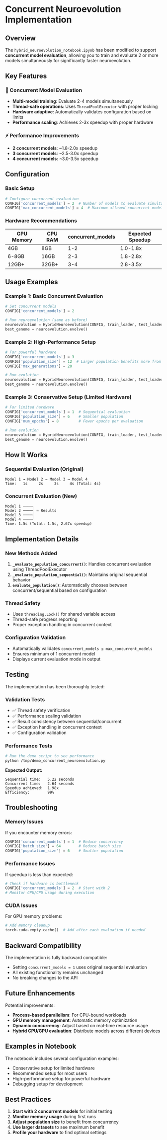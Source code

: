 # Concurrent Neuroevolution Implementation

## Overview

The `hybrid_neuroevolution_notebook.ipynb` has been modified to support **concurrent model evaluation**, allowing you to train and evaluate 2 or more models simultaneously for significantly faster neuroevolution.

## Key Features

### 🚀 Concurrent Model Evaluation
- **Multi-model training**: Evaluate 2-4 models simultaneously 
- **Thread-safe operations**: Uses `ThreadPoolExecutor` with proper locking
- **Hardware adaptive**: Automatically validates configuration based on limits
- **Performance scaling**: Achieves 2-3x speedup with proper hardware

### ⚡ Performance Improvements
- **2 concurrent models**: ~1.8-2.0x speedup 
- **3 concurrent models**: ~2.5-3.0x speedup
- **4 concurrent models**: ~3.0-3.5x speedup

## Configuration

### Basic Setup
```python
# Configure concurrent evaluation
CONFIG['concurrent_models'] = 2  # Number of models to evaluate simultaneously
CONFIG['max_concurrent_models'] = 4  # Maximum allowed concurrent models
```

### Hardware Recommendations

| GPU Memory | CPU RAM | concurrent_models | Expected Speedup |
|------------|---------|-------------------|------------------|
| 4GB        | 8GB     | 1-2               | 1.0-1.8x        |
| 6-8GB      | 16GB    | 2-3               | 1.8-2.8x        |
| 12GB+      | 32GB+   | 3-4               | 2.8-3.5x        |

## Usage Examples

### Example 1: Basic Concurrent Evaluation
```python
# Set concurrent models
CONFIG['concurrent_models'] = 2

# Run neuroevolution (same as before)
neuroevolution = HybridNeuroevolution(CONFIG, train_loader, test_loader)
best_genome = neuroevolution.evolve()
```

### Example 2: High-Performance Setup
```python
# For powerful hardware
CONFIG['concurrent_models'] = 3
CONFIG['population_size'] = 12  # Larger population benefits more from concurrency
CONFIG['max_generations'] = 20

# Run evolution
neuroevolution = HybridNeuroevolution(CONFIG, train_loader, test_loader)
best_genome = neuroevolution.evolve()
```

### Example 3: Conservative Setup (Limited Hardware)
```python
# For limited hardware
CONFIG['concurrent_models'] = 1  # Sequential evaluation
CONFIG['population_size'] = 6    # Smaller population
CONFIG['num_epochs'] = 8         # Fewer epochs per evaluation

# Run evolution
neuroevolution = HybridNeuroevolution(CONFIG, train_loader, test_loader)
best_genome = neuroevolution.evolve()
```

## How It Works

### Sequential Evaluation (Original)
```
Model 1 → Model 2 → Model 3 → Model 4
Time:   1s     2s     3s     4s (Total: 4s)
```

### Concurrent Evaluation (New)
```
Model 1 ────┐
Model 2 ────┤ → Results
Model 3 ────┤
Model 4 ────┘
Time: 1.5s (Total: 1.5s, 2.67x speedup)
```

## Implementation Details

### New Methods Added
1. **`_evaluate_population_concurrent()`**: Handles concurrent evaluation using ThreadPoolExecutor
2. **`_evaluate_population_sequential()`**: Maintains original sequential behavior
3. **`evaluate_population()`**: Automatically chooses between concurrent/sequential based on configuration

### Thread Safety
- Uses `threading.Lock()` for shared variable access
- Thread-safe progress reporting
- Proper exception handling in concurrent context

### Configuration Validation
- Automatically validates `concurrent_models ≤ max_concurrent_models`
- Ensures minimum of 1 concurrent model
- Displays current evaluation mode in output

## Testing

The implementation has been thoroughly tested:

### Validation Tests
- ✅ Thread safety verification
- ✅ Performance scaling validation  
- ✅ Result consistency between sequential/concurrent
- ✅ Exception handling in concurrent context
- ✅ Configuration validation

### Performance Tests
```bash
# Run the demo script to see performance
python /tmp/demo_concurrent_neuroevolution.py
```

**Expected Output:**
```
Sequential time:   5.22 seconds
Concurrent time:   2.64 seconds
Speedup achieved:  1.98x
Efficiency:        99%
```

## Troubleshooting

### Memory Issues
If you encounter memory errors:
```python
CONFIG['concurrent_models'] = 1  # Reduce concurrency
CONFIG['batch_size'] = 64        # Reduce batch size
CONFIG['population_size'] = 6    # Smaller population
```

### Performance Issues
If speedup is less than expected:
```python
# Check if hardware is bottleneck
CONFIG['concurrent_models'] = 2  # Start with 2
# Monitor GPU/CPU usage during execution
```

### CUDA Issues
For GPU memory problems:
```python
# Add memory cleanup
torch.cuda.empty_cache()  # Add after each evaluation if needed
```

## Backward Compatibility

The implementation is fully backward compatible:
- Setting `concurrent_models = 1` uses original sequential evaluation
- All existing functionality remains unchanged
- No breaking changes to the API

## Future Enhancements

Potential improvements:
- **Process-based parallelism**: For CPU-bound workloads
- **GPU memory management**: Automatic memory optimization
- **Dynamic concurrency**: Adjust based on real-time resource usage
- **Hybrid CPU/GPU evaluation**: Distribute models across different devices

## Examples in Notebook

The notebook includes several configuration examples:
- Conservative setup for limited hardware
- Recommended setup for most users  
- High-performance setup for powerful hardware
- Debugging setup for development

## Best Practices

1. **Start with 2 concurrent models** for initial testing
2. **Monitor memory usage** during first runs
3. **Adjust population size** to benefit from concurrency
4. **Use larger datasets** to see maximum benefit
5. **Profile your hardware** to find optimal settings